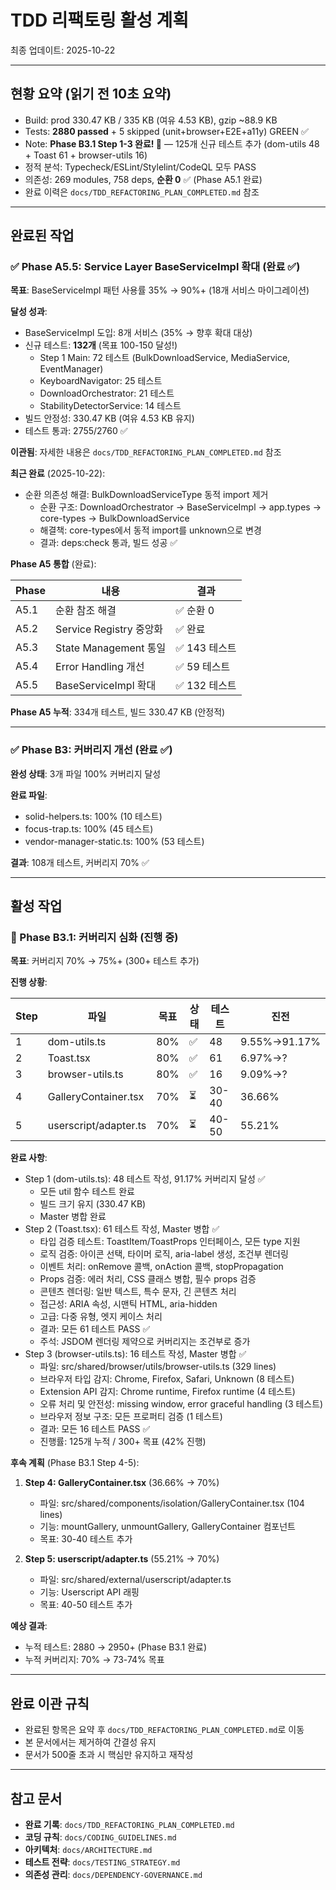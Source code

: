 # TDD 리팩토링 활성 계획

최종 업데이트: 2025-10-22

---

## 현황 요약 (읽기 전 10초 요약)

- Build: prod 330.47 KB / 335 KB (여유 4.53 KB), gzip ~88.9 KB
- Tests: **2880 passed** + 5 skipped (unit+browser+E2E+a11y) GREEN ✅
- Note: **Phase B3.1 Step 1-3 완료! 🎉** — 125개 신규 테스트 추가 (dom-utils
  48 + Toast 61 + browser-utils 16)
- 정적 분석: Typecheck/ESLint/Stylelint/CodeQL 모두 PASS
- 의존성: 269 modules, 758 deps, **순환 0** ✅ (Phase A5.1 완료)
- 완료 이력은 `docs/TDD_REFACTORING_PLAN_COMPLETED.md` 참조

---

## 완료된 작업

### ✅ Phase A5.5: Service Layer BaseServiceImpl 확대 (완료 ✅)

**목표**: BaseServiceImpl 패턴 사용률 35% → 90%+ (18개 서비스 마이그레이션)

**달성 성과**:

- BaseServiceImpl 도입: 8개 서비스 (35% → 향후 확대 대상)
- 신규 테스트: **132개** (목표 100-150 달성!)
  - Step 1 Main: 72 테스트 (BulkDownloadService, MediaService, EventManager)
  - KeyboardNavigator: 25 테스트
  - DownloadOrchestrator: 21 테스트
  - StabilityDetectorService: 14 테스트
- 빌드 안정성: 330.47 KB (여유 4.53 KB 유지)
- 테스트 통과: 2755/2760 ✅

**이관됨**: 자세한 내용은 `docs/TDD_REFACTORING_PLAN_COMPLETED.md` 참조

**최근 완료** (2025-10-22):

- 순환 의존성 해결: BulkDownloadServiceType 동적 import 제거
  - 순환 구조: DownloadOrchestrator → BaseServiceImpl → app.types → core-types →
    BulkDownloadService
  - 해결책: core-types에서 동적 import를 unknown으로 변경
  - 결과: deps:check 통과, 빌드 성공 ✅

**Phase A5 통합** (완료):

| Phase | 내용                    | 결과          |
| ----- | ----------------------- | ------------- |
| A5.1  | 순환 참조 해결          | ✅ 순환 0     |
| A5.2  | Service Registry 중앙화 | ✅ 완료       |
| A5.3  | State Management 통일   | ✅ 143 테스트 |
| A5.4  | Error Handling 개선     | ✅ 59 테스트  |
| A5.5  | BaseServiceImpl 확대    | ✅ 132 테스트 |

**Phase A5 누적**: 334개 테스트, 빌드 330.47 KB (안정적)

---

### ✅ Phase B3: 커버리지 개선 (완료 ✅)

**완성 상태**: 3개 파일 100% 커버리지 달성

**완료 파일**:

- solid-helpers.ts: 100% (10 테스트)
- focus-trap.ts: 100% (45 테스트)
- vendor-manager-static.ts: 100% (53 테스트)

**결과**: 108개 테스트, 커버리지 70% ✅

---

## 활성 작업

### 🔄 Phase B3.1: 커버리지 심화 (진행 중)

**목표**: 커버리지 70% → 75%+ (300+ 테스트 추가)

**진행 상황**:

| Step | 파일                  | 목표 | 상태 | 테스트 | 진전         |
| ---- | --------------------- | ---- | ---- | ------ | ------------ |
| 1    | dom-utils.ts          | 80%  | ✅   | 48     | 9.55%→91.17% |
| 2    | Toast.tsx             | 80%  | ✅   | 61     | 6.97%→?      |
| 3    | browser-utils.ts      | 80%  | ✅   | 16     | 9.09%→?      |
| 4    | GalleryContainer.tsx  | 70%  | ⏳   | 30-40  | 36.66%       |
| 5    | userscript/adapter.ts | 70%  | ⏳   | 40-50  | 55.21%       |

**완료 사항**:

- Step 1 (dom-utils.ts): 48 테스트 작성, 91.17% 커버리지 달성 ✅
  - 모든 util 함수 테스트 완료
  - 빌드 크기 유지 (330.47 KB)
  - Master 병합 완료
- Step 2 (Toast.tsx): 61 테스트 작성, Master 병합 ✅
  - 타입 검증 테스트: ToastItem/ToastProps 인터페이스, 모든 type 지원
  - 로직 검증: 아이콘 선택, 타이머 로직, aria-label 생성, 조건부 렌더링
  - 이벤트 처리: onRemove 콜백, onAction 콜백, stopPropagation
  - Props 검증: 에러 처리, CSS 클래스 병합, 필수 props 검증
  - 콘텐츠 렌더링: 일반 텍스트, 특수 문자, 긴 콘텐츠 처리
  - 접근성: ARIA 속성, 시맨틱 HTML, aria-hidden
  - 고급: 다중 유형, 엣지 케이스 처리
  - 결과: 모든 61 테스트 PASS ✅
  - 주석: JSDOM 렌더링 제약으로 커버리지는 조건부로 증가
- Step 3 (browser-utils.ts): 16 테스트 작성, Master 병합 ✅
  - 파일: src/shared/browser/utils/browser-utils.ts (329 lines)
  - 브라우저 타입 감지: Chrome, Firefox, Safari, Unknown (8 테스트)
  - Extension API 감지: Chrome runtime, Firefox runtime (4 테스트)
  - 오류 처리 및 안전성: missing window, error graceful handling (3 테스트)
  - 브라우저 정보 구조: 모든 프로퍼티 검증 (1 테스트)
  - 결과: 모든 16 테스트 PASS ✅
  - 진행률: 125개 누적 / 300+ 목표 (42% 진행)

**후속 계획** (Phase B3.1 Step 4-5):

1. **Step 4: GalleryContainer.tsx** (36.66% → 70%)
   - 파일: src/shared/components/isolation/GalleryContainer.tsx (104 lines)
   - 기능: mountGallery, unmountGallery, GalleryContainer 컴포넌트
   - 목표: 30-40 테스트 추가

2. **Step 5: userscript/adapter.ts** (55.21% → 70%)
   - 파일: src/shared/external/userscript/adapter.ts
   - 기능: Userscript API 래핑
   - 목표: 40-50 테스트 추가

**예상 결과**:

- 누적 테스트: 2880 → 2950+ (Phase B3.1 완료)
- 누적 커버리지: 70% → 73-74% 목표

---

## 완료 이관 규칙

- 완료된 항목은 요약 후 `docs/TDD_REFACTORING_PLAN_COMPLETED.md`로 이동
- 본 문서에서는 제거하여 간결성 유지
- 문서가 500줄 초과 시 핵심만 유지하고 재작성

---

## 참고 문서

- **완료 기록**: `docs/TDD_REFACTORING_PLAN_COMPLETED.md`
- **코딩 규칙**: `docs/CODING_GUIDELINES.md`
- **아키텍처**: `docs/ARCHITECTURE.md`
- **테스트 전략**: `docs/TESTING_STRATEGY.md`
- **의존성 관리**: `docs/DEPENDENCY-GOVERNANCE.md`
